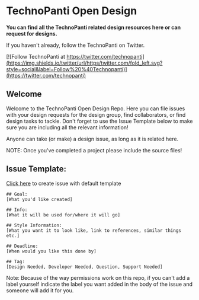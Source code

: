 # TechnoPanti Open Design

**You can find all the TechnoPanti related design resources here or can request for designs.**

If you haven't already, follow the TechnoPanti on Twitter.

[![Follow TechnoPanti at https://twitter.com/technopanti](https://img.shields.io/twitter/url/https/twitter.com/fold_left.svg?style=social&label=Follow%20%40Technopanti)](https://twitter.com/technopanti)

## Welcome

Welcome to the TechnoPanti Open Design Repo. Here you can file issues with your design requests for the design group, find collaborators, or find design tasks to tackle. Don't forget to use the Issue Template below to make sure you are including all the relevant information!

Anyone can take (or make) a design issue, as long as it is related here.

NOTE: Once you've completed a project please include the source files!

## Issue Template:

[Click here](https://github.com/Internautsorg/technopanti-design/issues/new?template=issue_template.md) to create issue with default template

```
## Goal: 
[What you'd like created]

## Info: 
[What it will be used for/where it will go]

## Style Information: 
[What you want it to look like, link to references, similar things etc.]

## Deadline: 
[When would you like this done by]

## Tag: 
[Design Needed, Developer Needed, Question, Support Needed]
```

Note: Because of the way permissions work on this repo, if you can't add a label yourself indicate the label you want added in the body of the issue and someone will add it for you.

